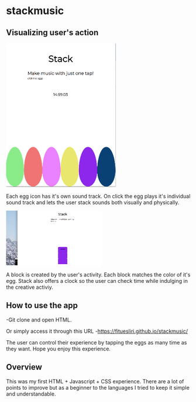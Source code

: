 # stackmusic
## Visualizing user's action
![alt text](./screenshots/egg.png)

Each egg icon has it's own sound track. 
On click the egg plays it's individual sound track and lets the user stack sounds both visually and physically.

![alt text](./screenshots/Stacking.png)

A block is created by the user's activity. Each block matches the color of it's egg. 
Stack also offers a clock so the user can check time while indulging in the creative activiy.

## How to use the app
-Git clone and open HTML.

Or simply access it through this URL
-https://fituesliri.github.io/stackmusic/

The user can control their experience by tapping the eggs as many time as they want.
Hope you enjoy this experience. 

## Overview

This was my first HTML + Javascript + CSS experience.
There are a lot of points to improve but as a beginner to the languages I tried to keep it simple and understandable.
